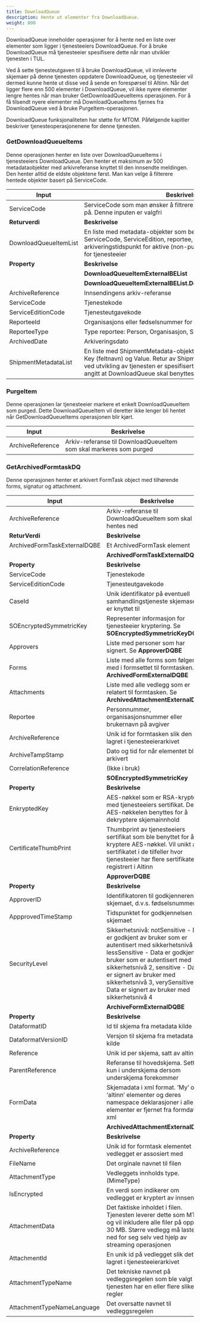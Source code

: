 ```yaml
---
title: DownloadQueue
description: Hente ut elementer fra DownloadQueue.
weight: 800
---
```


DownloadQueue inneholder operasjoner for å hente ned en liste over elementer som ligger i tjenesteeiers DownloadQueue.
For å bruke DownloadQueue må tjenesteeier spesifisere dette når man utvikler tjenesten i TUL.

Ved å sette tjenesteutgaven til å bruke DownloadQueue, vil innleverte skjemaer på denne tjenesten oppdatere DownloadQueue, og tjenesteeier vil dermed kunne hente ut disse ved å sende en forespørsel til Altinn.
Når det ligger flere enn 500 elementer i DownloadQueue, vil ikke nyere elementer lengre hentes når man bruker GetDownloadQueueItems operasjonen.
For å få tilsendt nyere elementer må DownloadQueueItems fjernes fra DownloadQueue ved å bruke PurgeItem-operasjonen.

DownloadQueue funksjonaliteten har støtte for MTOM.
Påfølgende kapitler beskriver tjenesteoperasjonenene for denne tjenesten.

### GetDownloadQueueItems

Denne operasjonen henter en liste over DownloadQueueItems i tjenesteeiers DownloadQueue.
Den henter et maksimum av 500 metadataobjekter med arkivreferanse knyttet til den innsendte meldingen.
Den henter alltid de eldste objektene først. Man kan velge å filterere hentede objekter basert på ServiceCode.

| **Input**             | **Beskrivelse**                                                                                                                                                                                                                                                     |
| --------------------- | ------------------------------------------------------------------------------------------------------------------------------------------------------------------------------------------------------------------------------------------------------------------- |
| ServiceCode           | ServiceCode som man ønsker å filtrere hentede DownloadQueueItems på. Denne inputen er valgfri                                                                                                                                                                       |
| **Returverdi**        | **Beskrivelse**                                                                                                                                                                                                                                                     |
| DownloadQueueItemList | En liste med metadata-objekter som beskriver arkivreferanse, ServiceCode, ServiceEdition, reportee, reporteetype og arkiveringstidspunkt for aktive (non-purged) DownloadQueueItems for tjenesteeier                                                                |
| **Property**          | **Beskrivelse**                                                                                                                                                                                                                                                     |
|                       | **DownloadQueueItemExternalBEList**                                                                                                                                                                                                                                 |
|                       | **DownloadQueueItemExternalBEList.DownloadQueueItemExternalBE**                                                                                                                                                                                                     |
| ArchiveReference      | Innsendingens arkiv-referanse                                                                                                                                                                                                                                       |
| ServiceCode           | Tjenestekode                                                                                                                                                                                                                                                        |
| ServiceEditionCode    | Tjenesteutgavekode                                                                                                                                                                                                                                                  |
| ReporteeId            | Organisasjons eller fødselsnummer for Reportee                                                                                                                                                                                                                      |
| ReporteeType          | Type reportee: Person, Organisasjon, Selvregistrert bruker                                                                                                                                                                                                          |
| ArchivedDate          | Arkiveringsdato                                                                                                                                                                                                                                                     |
| ShipmentMetadataList  | En liste med ShipmentMetadata-objekter, der hvert objekt inneholder Key (feltnavn) og Value. Retur av ShipmentMetadata forutsetter at det ved utvikling av tjenesten er spesifisert metadatafelt, og at det er angitt at DownloadQueue skal benyttes for tjenesten. |

### PurgeItem

Denne operasjonen lar tjenesteeier markere et enkelt DownloadQueueItem som purged. Dette DownloadQueueItem vil deretter ikke lenger bli hentet når GetDownloadQueueItems operasjonen blir kjørt.

| **Input**        | **Beskrivelse**                                                    |
| ---------------- | ------------------------------------------------------------------ |
| ArchiveReference | Arkiv-referanse til DownloadQueueItem som skal markeres som purged |

### GetArchivedFormtaskDQ

Denne operasjonen henter et arkivert FormTask object med tilhørende forms, signatur og attachment.

| **Input**                    | **Beskrivelse**                                                                                                                                                                                                                                                                                                   |
| ---------------------------- | ----------------------------------------------------------------------------------------------------------------------------------------------------------------------------------------------------------------------------------------------------------------------------------------------------------------- |
| ArchiveReference             | Arkiv-referanse til DownloadQueueItem som skal hentes ned                                                                                                                                                                                                                                                         |
| **ReturVerdi**               | **Beskrivelse**                                                                                                                                                                                                                                                                                                   |
| ArchivedFormTaskExternalDQBE | Et ArchivedFormTask element                                                                                                                                                                                                                                                                                       |
|                              | **ArchivedFormTaskExternalDQBE**                                                                                                                                                                                                                                                                                  |
| **Property**                 | **Beskrivelse**                                                                                                                                                                                                                                                                                                   |
| ServiceCode                  | Tjenestekode                                                                                                                                                                                                                                                                                                      |
| ServiceEditionCode           | Tjenesteutgavekode                                                                                                                                                                                                                                                                                                |
| CaseId                       | Unik identifikator på eventuell samhandlingstjeneste skjemasettet er knyttet til                                                                                                                                                                                                                                  |
| SOEncryptedSymmetricKey      | Representer informasjon for tjenesteeier kryptering. Se **SOEncryptedSymmetricKeyDQBE**                                                                                                                                                                                                                           |
| Approvers                    | Liste med personer som har signert. Se **ApproverDQBE**                                                                                                                                                                                                                                                           |
| Forms                        | Liste med alle forms som følger med i formsettet til formtasken. Se **ArchivedFormExternalDQBE**                                                                                                                                                                                                                  |
| Attachments                  | Liste med alle vedlegg som er relatert til formtasken. Se **ArchivedAttachmentExternalDQBE**                                                                                                                                                                                                                      |
| Reportee                     | Personnummer, organisasjonsnummer eller brukernavn på avgiver                                                                                                                                                                                                                                                     |
| ArchiveReference             | Unik id for formtasken slik den er lagret i tjenesteeierarkivet                                                                                                                                                                                                                                                   |
| ArchiveTampStamp             | Dato og tid for når elementet ble arkivert                                                                                                                                                                                                                                                                        |
| CorrelationReference         | (Ikke i bruk)                                                                                                                                                                                                                                                                                                     |
|                              | **SOEncryptedSymmetricKey**                                                                                                                                                                                                                                                                                       |
| **Property**                 | **Beskrivelse**                                                                                                                                                                                                                                                                                                   |
| EnkryptedKey                 | AES-nøkkel som er RSA-kryptert med tjenesteeiers sertifikat. Denne AES-nøkkelen benyttes for å dekryptere skjemainnhold                                                                                                                                                                                           |
| CertificateThumbPrint        | Thumbprint av tjenesteeiers sertifikat som ble benyttet for å kryptere AES-nøkkel. Vil unikt angi sertifikatet i de tilfeller hvor tjenesteeier har flere sertifikater registrert i Altinn                                                                                                                        |
|                              | **ApproverDQBE**                                                                                                                                                                                                                                                                                                  |
| **Property**                 | **Beskrivelse**                                                                                                                                                                                                                                                                                                   |
| ApproverID                   | Identifikatoren til godkjenneren av skjemaet, d.v.s. fødselsnummer                                                                                                                                                                                                                                                |
| AppprovedTimeStamp           | Tidspunktet for godkjennelsen av skjemaet                                                                                                                                                                                                                                                                         |
| SecurityLevel                | Sikkerhetsnivå: notSensitive - Data er godkjent av bruker som er autentisert med sikkerhetsnivå 1, lessSensitive - Data er godkjent av bruker som er autentisert med sikkerhetsnivå 2, sensitive - Data er signert av bruker med sikkerhetsnivå 3, verySensitive - Data er signert av bruker med sikkerhetsnivå 4 |
|                              | **ArchiveFormExternalDQBE**                                                                                                                                                                                                                                                                                       |
| **Property**                 | **Beskrivelse**                                                                                                                                                                                                                                                                                                   |
| DataformatID                 | Id til skjema fra metadata kilde                                                                                                                                                                                                                                                                                  |
| DataformatVersionID          | Versjon til skjema fra metadata kilde                                                                                                                                                                                                                                                                             |
| Reference                    | Unik id per skjema, satt av altinn                                                                                                                                                                                                                                                                                |
| ParentReference              | Referanse til hovedskjema. Settes kun i underskjema dersom underskjema forekommer                                                                                                                                                                                                                                 |
| FormData                     | Skjemadata i xml format. ’My’ og ‘altinn’ elementer og deres namespace deklarasjoner i alle elementer er fjernet fra formdata xml                                                                                                                                                                                 |
|                              | **ArchivedAttachmentExternalDQBE**                                                                                                                                                                                                                                                                                |
| **Property**                 | **Beskrivelse**                                                                                                                                                                                                                                                                                                   |
| ArchiveReference             | Unik id for formtask elementet vedlegget er assosiert med                                                                                                                                                                                                                                                         |
| FileName                     | Det orginale navnet til filen                                                                                                                                                                                                                                                                                     |
| AttachmentType               | Vedleggets innholds type. (MimeType)                                                                                                                                                                                                                                                                              |
| IsEncrypted                  | En verdi som indikerer om vedlegget er kryptert av innsender1                                                                                                                                                                                                                                                     |
| AttachmentData               | Det faktiske inholdet i filen. Tjenesten leverer dette som MTOM og vil inkludere alle filer på opp til 30 MB. Større vedlegg må lastes ned for seg selv ved hjelp av streaming operasjonen                                                                                                                        |
| AttachmentId                 | En unik id på vedlegget slik det er lagret i tjenesteeierarkivet                                                                                                                                                                                                                                                  |
| AttachmentTypeName           | Det tekniske navnet på vedleggsregelen som ble valgt hvis tjenesten har en eller flere slike regler                                                                                                                                                                                                               |
| AttachmentTypeNameLanguage   | Det oversatte navnet til vedleggsregelen                                                                                                                                                                                                                                                                          |